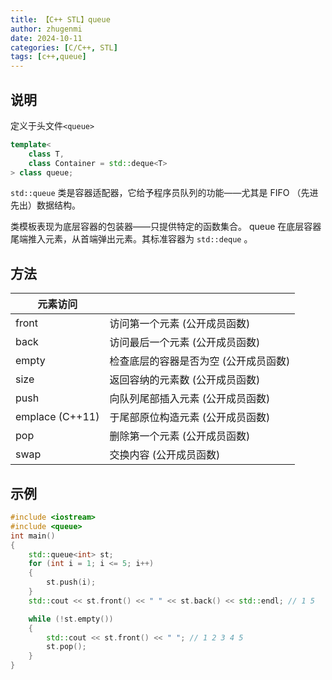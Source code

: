 ```yaml
---
title: 【C++ STL】queue
author: zhugenmi
date: 2024-10-11 
categories: [C/C++, STL]
tags: [c++,queue]
---
```

## 说明

定义于头文件`<queue>`

```cpp
template<
    class T,
    class Container = std::deque<T>
> class queue;
```

`std::queue` 类是容器适配器，它给予程序员队列的功能——尤其是 FIFO （先进先出）数据结构。

类模板表现为底层容器的包装器——只提供特定的函数集合。 queue 在底层容器尾端推入元素，从首端弹出元素。其标准容器为 `std::deque` 。

## 方法

| 元素访问        |                                       |
| --------------- | ------------------------------------- |
| front           | 访问第一个元素 (公开成员函数)         |
| back            | 访问最后一个元素 (公开成员函数)       |
| empty           | 检查底层的容器是否为空 (公开成员函数) |
| size            | 返回容纳的元素数 (公开成员函数)       |
| push            | 向队列尾部插入元素 (公开成员函数)     |
| emplace (C++11) | 于尾部原位构造元素 (公开成员函数)     |
| pop             | 删除第一个元素 (公开成员函数)         |
| swap            | 交换内容 (公开成员函数)               |

## 示例

```cpp
#include <iostream>
#include <queue>
int main()
{
    std::queue<int> st;
    for (int i = 1; i <= 5; i++)
    {
        st.push(i);
    }
    std::cout << st.front() << " " << st.back() << std::endl; // 1 5

    while (!st.empty())
    {
        std::cout << st.front() << " "; // 1 2 3 4 5
        st.pop();
    }
}
```

